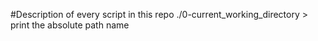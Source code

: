 #Description of every script in this repo
./0-current_working_directory > print the absolute path name
